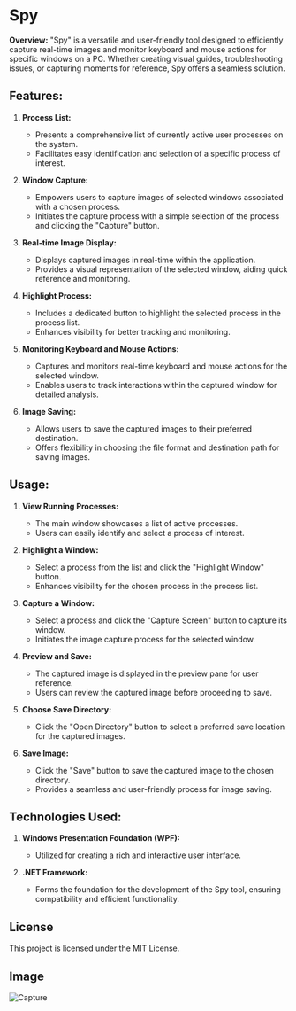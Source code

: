 # Spy

**Overview:**
"Spy" is a versatile and user-friendly tool designed to efficiently capture real-time images and monitor keyboard and mouse actions for specific windows on a PC. Whether creating visual guides, troubleshooting issues, or capturing moments for reference, Spy offers a seamless solution.

## **Features:**

1. **Process List:**
   - Presents a comprehensive list of currently active user processes on the system.
   - Facilitates easy identification and selection of a specific process of interest.

2. **Window Capture:**
   - Empowers users to capture images of selected windows associated with a chosen process.
   - Initiates the capture process with a simple selection of the process and clicking the "Capture" button.

3. **Real-time Image Display:**
   - Displays captured images in real-time within the application.
   - Provides a visual representation of the selected window, aiding quick reference and monitoring.

4. **Highlight Process:**
   - Includes a dedicated button to highlight the selected process in the process list.
   - Enhances visibility for better tracking and monitoring.

5. **Monitoring Keyboard and Mouse Actions:**
   - Captures and monitors real-time keyboard and mouse actions for the selected window.
   - Enables users to track interactions within the captured window for detailed analysis.

6. **Image Saving:**
   - Allows users to save the captured images to their preferred destination.
   - Offers flexibility in choosing the file format and destination path for saving images.

## **Usage:**
1. **View Running Processes:**
   - The main window showcases a list of active processes.
   - Users can easily identify and select a process of interest.

2. **Highlight a Window:**
   - Select a process from the list and click the "Highlight Window" button.
   - Enhances visibility for the chosen process in the process list.

3. **Capture a Window:**
   - Select a process and click the "Capture Screen" button to capture its window.
   - Initiates the image capture process for the selected window.

4. **Preview and Save:**
   - The captured image is displayed in the preview pane for user reference.
   - Users can review the captured image before proceeding to save.

5. **Choose Save Directory:**
   - Click the "Open Directory" button to select a preferred save location for the captured images.

6. **Save Image:**
   - Click the "Save" button to save the captured image to the chosen directory.
   - Provides a seamless and user-friendly process for image saving.

## **Technologies Used:**
1. **Windows Presentation Foundation (WPF):**
   - Utilized for creating a rich and interactive user interface.

2. **.NET Framework:**
   - Forms the foundation for the development of the Spy tool, ensuring compatibility and efficient functionality.

## License
This project is licensed under the MIT License.

## Image
![Capture](https://github.com/NitishKumar078/Spy/assets/101443757/74f9064a-8621-43f0-b416-dd05ef529597)

